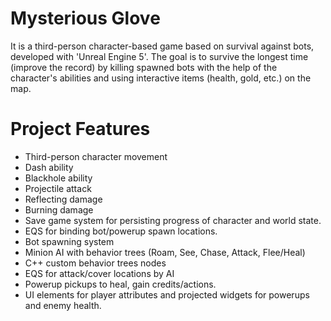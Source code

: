 # Mysterious Glove
It is a third-person character-based game based on survival against bots, developed with 'Unreal Engine 5'. The goal is to survive the longest time (improve the record) by killing spawned bots with the help of the character's abilities and using interactive items (health, gold, etc.) on the map.

# Project Features
- Third-person character movement
- Dash ability
- Blackhole ability
- Projectile attack
- Reflecting damage
- Burning damage
- Save game system for persisting progress of character and world state.
- EQS for binding bot/powerup spawn locations.
- Bot spawning system
- Minion AI with behavior trees (Roam, See, Chase, Attack, Flee/Heal)
- C++ custom behavior trees nodes
- EQS for attack/cover locations by AI
- Powerup pickups to heal, gain credits/actions.
- UI elements for player attributes and projected widgets for powerups and enemy health.

